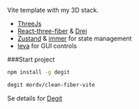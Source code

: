 Vite template with my 3D stack.
- [ThreeJs](https://github.com/mrdoob/three.js)
- [React-three-fiber](https://github.com/pmndrs/react-three-fiber) & [Drei](https://github.com/pmndrs/drei)
- [Zustand](https://github.com/pmndrs/zustand) & [immer](https://github.com/immerjs/immer) for state management
- [leva](https://github.com/pmndrs/leva) for GUI controls

###Start project
```bash
npm install -g degit

degit mordv/clean-fiber-vite
```
Se details for [Degit](https://github.com/Rich-Harris/degit)
